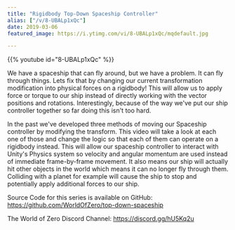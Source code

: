 ```yaml
---
title: "Rigidbody Top-Down Spaceship Controller"
alias: ["/v/8-UBALp1xQc"]
date: 2019-03-06
featured_image: https://i.ytimg.com/vi/8-UBALp1xQc/mqdefault.jpg

---
```


{{% youtube id="8-UBALp1xQc" %}}

We have a spaceship that can fly around, but we have a problem. It can fly through things. Lets fix that by changing our current transformation modification into physical forces on a rigidbody! This will allow us to apply force or torque to our ship instead of directly working with the vector positions and rotations. Interestingly, because of the way we've put our ship controller together so far doing this isn't too hard.

In the past we've developed three methods of moving our Spaceship controller by modifying the transform. This video will take a look at each one of those and change the logic so that each of them can operate on a rigidbody instead. This will allow our spaceship controller to interact with Unity's Physics system so velocity and angular momentum are used instead of immediate frame-by-frame movement. It also means our ship will actually hit other objects in the world which means it can no longer fly through them. Colliding with a planet for example will cause the ship to stop and potentially apply additional forces to our ship.

Source Code for this series is available on GitHub: https://github.com/WorldOfZero/top-down-spaceship

The World of Zero Discord Channel: https://discord.gg/hU5Kq2u